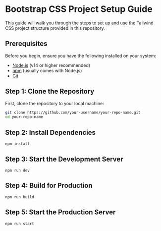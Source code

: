# Bootstrap CSS Project Setup Guide

This guide will walk you through the steps to set up and use the Tailwind CSS project structure provided in this repository.

## Prerequisites

Before you begin, ensure you have the following installed on your system:

- [Node.js](https://nodejs.org/) (v14 or higher recommended)
- [npm](https://www.npmjs.com/) (usually comes with Node.js)
- [Git](https://git-scm.com/)

## Step 1: Clone the Repository

First, clone the repository to your local machine:

```bash
git clone https://github.com/your-username/your-repo-name.git
cd your-repo-name
```
## Step 2: Install Dependencies
``npm install``
## Step 3: Start the Development Server
``npm run dev``
## Step 4: Build for Production
``npm run build``
## Step 5: Start the Production Server
``npm run start``
